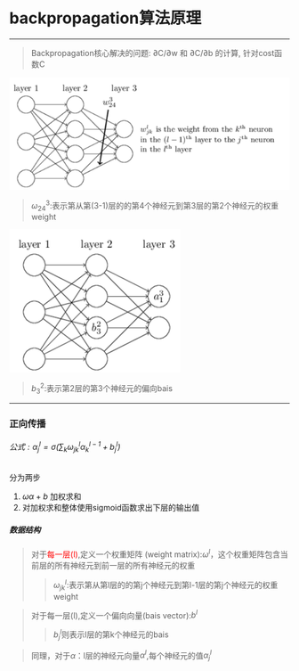 # backpropagation算法原理
-------------------------

> Backpropagation核心解决的问题: ∂C/∂w 和 ∂C/∂b 的计算, 针对cost函数C

![](2018-05-08-20-50-22.png)
> $\omega_{24}^{3}:$表示第从第(3-1)层的的第4个神经元到第3层的第2个神经元的权重weight 

![](2018-05-08-20-51-28.png)
> $b_{3}^{2}:$表示第2层的第3个神经元的偏向bais
-----
### 正向传播

###### 公式$:\alpha_{j}^{l}=\sigma(\sum_{k}\omega_{jk}^{l}\alpha_{k}^{l-1}+b_{j}^{l})$

分为两步
1. $\omega\alpha+b$ 加权求和
2. 对加权求和整体使用sigmoid函数求出下层的输出值 
##### 数据结构
> 对于<font color='red'>每一层(l)</font>,定义一个权重矩阵     (weight matrix):$\omega^{l}$，这个权重矩阵包含当前层的所有神经元到前一层的所有神经元的权重
>> $\omega_{jk}^{l}:$表示第从第l层的的第j个神经元到第l-1层的第j个神经元的权重weight 

>对于每一层(l),定义一个偏向向量(bais vector):$b^{l}$
>> $b_{j}^{l}$则表示l层的第k个神经元的bais

>同理，对于$\alpha$：l层的神经元向量$\alpha^{l}$,每个神经元的值$\alpha_{j}^{l}$


